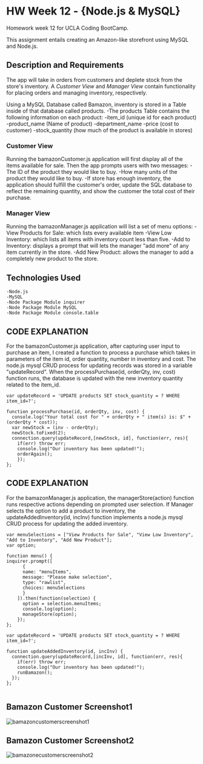 # HW Week 12 - {Node.js & MySQL}
Homework week 12 for UCLA Coding BootCamp.

This assignment entails creating an Amazon-like storefront using MySQL and Node.js.

## Description and Requirements
The app will take in orders from customers and deplete stock from the store's inventory. A *Customer View* and *Manager View* contain functionality for placing orders and managing inventory, respectively.

Using a MySQL Database called Bamazon, inventory is stored in a Table inside of that database called products.
	-The products Table contains the following information on each product:
		-item_id (unique id for each product)
		-product_name (Name of product)
		-department_name
		-price (cost to customer)
		-stock_quantity (how much of the product is available in stores)


### Customer View
Running the bamazonCustomer.js application will first display all of the items available for sale.
Then the app prompts users with two messages:
	-The ID of the product they would like to buy.
	-How many units of the product they would like to buy.
	-If store has enough inventory, the application should fulfill the customer's order, update the SQL database to reflect the remaining quantity, and show the customer the total cost of their purchase.


### Manager View
Running the bamazonManager.js application will list a set of menu options:
	-View Products for Sale: which lists every available item
	-View Low Inventory: which lists all items with inventory count less than five.
	-Add to Inventory: displays a prompt that will lets the manager "add more" of any item currently in the store.
	-Add New Product: allows the manager to add a completely new product to the store.

## Technologies Used
	-Node.js
	-MySQL
	-Node Package Module inquirer
	-Node Package Module MySQL
	-Node Package Module console.table


## CODE EXPLANATION
For the bamazonCustomer.js application, after capturing user input to purchase an item, I created a function to process a purchase which takes in parameters of the item id, order quantity, number in inventory and cost. The node.js mysql CRUD process for updating records was stored in a variable "updateRecord". When the processPurchase(id, orderQty, inv, cost) function runs, the database is updated with the new inventory quantity related to the item_id.

```
var updateRecord = 'UPDATE products SET stock_quantity = ? WHERE item_id=?';

function processPurchase(id, orderQty, inv, cost) {
  console.log("Your total cost for " + orderQty + " item(s) is: $" + (orderQty * cost));
  var newStock = (inv - orderQty);
  newStock.toFixed(2);
  connection.query(updateRecord,[newStock, id], function(err, res){
    if(err) throw err;
    console.log("Our inventory has been updated!");
    orderAgain();
    });
};

```

## CODE EXPLANATION
For the bamazonManager.js application, the managerStore(action) function runs respective actions depending on prompted user selection.
If Manager selects the option to add a product to inventory, the updateAddedInventory(id, incInv) function implements a node.js mysql CRUD process for updating the added inventory.

```
var menuSelections = ["View Products for Sale", "View Low Inventory", "Add to Inventory", "Add New Product"];
var option;

function menu() {
inquirer.prompt([
      {
      name: "menuItems",
      message: "Please make selection",
      type: "rawlist",
      choices: menuSelections
      }
    ]).then(function(selection) {
      option = selection.menuItems;
      console.log(option);
      manageStore(option);
    });
};

var updateRecord = 'UPDATE products SET stock_quantity = ? WHERE item_id=?';

function updateAddedInventory(id, incInv) {
  connection.query(updateRecord,[incInv, id], function(err, res){
    if(err) throw err;
    console.log("Our inventory has been updated!");
    runBamazon();
  });
};
 
```
## Bamazon Customer Screenshot1
![bamazoncustomerscreenshot1](https://cloud.githubusercontent.com/assets/22284225/25300897/e0231662-26ce-11e7-884c-b3279264c378.png)

## Bamazon Customer Screenshot2
![bamazonecustomerscreenshot2](https://cloud.githubusercontent.com/assets/22284225/25300911/1614c9be-26cf-11e7-989f-de83cdaadde3.png)
